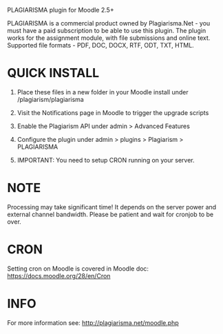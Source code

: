PLAGIARISMA plugin for Moodle 2.5+

PLAGIARISMA is a commercial product owned by Plagiarisma.Net - you must have a paid subscription to be able to use this plugin. The plugin works for the assignment module, with file submissions and online text. Supported file formats - PDF, DOC, DOCX, RTF, ODT, TXT, HTML.

QUICK INSTALL
=============
1) Place these files in a new folder in your Moodle install under /plagiarism/plagiarisma

2) Visit the Notifications page in Moodle to trigger the upgrade scripts

3) Enable the Plagiarism API under admin > Advanced Features

4) Configure the plugin under admin > plugins > Plagiarism > PLAGIARISMA

5) IMPORTANT: You need to setup CRON running on your server.

NOTE
====
Processing may take significant time! It depends on the server power and external channel bandwidth. Please be patient and wait for cronjob to be over.

CRON
====
Setting cron on Moodle is covered in Moodle doc: https://docs.moodle.org/28/en/Cron  

INFO
====
For more information see: http://plagiarisma.net/moodle.php
 